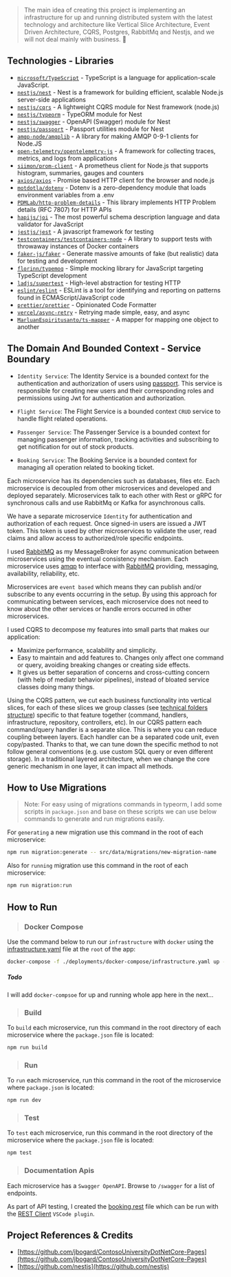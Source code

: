          
> The main idea of creating this project is implementing an infrastructure for up and running distributed system with the latest technology and architecture like Vertical Slice Architecture, Event Driven Architecture, CQRS, Postgres, RabbitMq and Nestjs, and we will not deal mainly with business. 🚀

## Technologies - Libraries
- [`microsoft/TypeScript`](https://github.com/microsoft/TypeScript) - TypeScript is a language for application-scale JavaScript.
- [`nestjs/nest`](https://github.com/nestjs/nest) - Nest is a framework for building efficient, scalable Node.js server-side applications
- [`nestjs/cqrs`](https://github.com/nestjs/cqrs) - A lightweight CQRS module for Nest framework (node.js)
- [`nestjs/typeorm`](https://github.com/nestjs/typeorm) - TypeORM module for Nest
- [`nestjs/swagger`](https://github.com/nestjs/swagger) - OpenAPI (Swagger) module for Nest
- [`nestjs/passport`](https://github.com/nestjs/passport) - Passport utilities module for Nest
- [`amqp-node/amqplib`](https://github.com/amqp-node/amqplib) - A library for making AMQP 0-9-1 clients for Node.JS
- [`open-telemetry/opentelemetry-js`](https://github.com/open-telemetry/opentelemetry-js) - A framework for collecting traces, metrics, and logs from applications
- [`siimon/prom-client`](https://github.com/siimon/prom-client) - A prometheus client for Node.js that supports histogram, summaries, gauges and counters
- [`axios/axios`](https://github.com/axios/axios) - Promise based HTTP client for the browser and node.js
- [`motdotla/dotenv`](https://github.com/motdotla/dotenv) - Dotenv is a zero-dependency module that loads environment variables from a .env
- [`PDMLab/http-problem-details`](https://github.com/PDMLab/http-problem-details) - This library implements HTTP Problem details (RFC 7807) for HTTP APIs
- [`hapijs/joi`](https://github.com/hapijs/joi) - The most powerful schema description language and data validator for JavaScript
- [`jestjs/jest`](https://github.com/jestjs/jest) - A javascript framework for testing
- [`testcontainers/testcontainers-node`](https://github.com/testcontainers/testcontainers-node) - A library to support tests with throwaway instances of Docker containers
- [`faker-js/faker`](https://github.com/faker-js/faker) - Generate massive amounts of fake (but realistic) data for testing and development
- [`florinn/typemoq`](https://github.com/florinn/typemoq) - Simple mocking library for JavaScript targeting TypeScript development
- [`ladjs/supertest`](https://github.com/ladjs/supertest) - High-level abstraction for testing HTTP
- [`eslint/eslint`](https://github.com/eslint/eslint) - ESLint is a tool for identifying and reporting on patterns found in ECMAScript/JavaScript code
- [`prettier/prettier`](https://github.com/prettier/prettier) - Opinionated Code Formatter
- [`vercel/async-retry`](https://github.com/vercel/async-retry) - Retrying made simple, easy, and async
- [`MarluanEspiritusanto/ts-mapper`](https://github.com/MarluanEspiritusanto/ts-mapper) - A mapper for mapping one object to another

## The Domain And Bounded Context - Service Boundary

- `Identity Service`: The Identity Service is a bounded context for the authentication and authorization of users using [passport](https://github.com/nestjs/passport). This service is responsible for creating new users and their corresponding roles and permissions using Jwt for authentication and authorization.

- `Flight Service`: The Flight Service is a bounded context `CRUD` service to handle flight related operations.

- `Passenger Service`: The Passenger Service is a bounded context for managing passenger information, tracking activities and subscribing to get notification for out of stock products.

- `Booking Service`: The Booking Service is a bounded context for managing all operation related to booking ticket.

Each microservice has its dependencies such as databases, files etc. Each microservice is decoupled from other microservices and developed and deployed separately. Microservices talk to each other with Rest or gRPC for synchronous calls and use RabbitMq or Kafka for asynchronous calls.

We have a separate microservice `Identity` for authentication and authorization of each request. Once signed-in users are issued a JWT token. This token is used by other microservices to validate the user, read claims and allow access to authorized/role specific endpoints.

I used [RabbitMQ](https://github.com/rabbitmq) as my MessageBroker for async communication between microservices using the eventual consistency mechanism. Each microservice uses [amqp](https://github.com/amqp-node/amqplib) to interface with [RabbitMQ](https://github.com/rabbitmq) providing, messaging, availability, reliability, etc.

Microservices are `event based` which means they can publish and/or subscribe to any events occurring in the setup. By using this approach for communicating between services, each microservice does not need to know about the other services or handle errors occurred in other microservices.

I used CQRS to decompose my features into small parts that makes our application:

- Maximize performance, scalability and simplicity.
- Easy to maintain and add features to. Changes only affect one command or query, avoiding breaking changes or creating side effects.
- It gives us better separation of concerns and cross-cutting concern (with help of mediatr behavior pipelines), instead of bloated service classes doing many things.

Using the CQRS pattern, we cut each business functionality into vertical slices, for each of these slices we group classes (see [technical folders structure](http://www.kamilgrzybek.com/design/feature-folders)) specific to that feature together (command, handlers, infrastructure, repository, controllers, etc). In our CQRS pattern each command/query handler is a separate slice. This is where you can reduce coupling between layers. Each handler can be a separated code unit, even copy/pasted. Thanks to that, we can tune down the specific method to not follow general conventions (e.g. use custom SQL query or even different storage). In a traditional layered architecture, when we change the core generic mechanism in one layer, it can impact all methods.

## How to Use Migrations
> Note: For easy using of migrations commands in typeorm, I add some scripts in `package.json` and base on these scripts we can use below commands to generate and run migrations easily.

For `generating` a new migration use this command in the root of each microservice:

```bash
npm run migration:generate -- src/data/migrations/new-migration-name
```

Also for `running` migration use this command in the root of each microservice:
```bash
npm run migration:run  
```

## How to Run


> ### Docker Compose

Use the command below to run our `infrastructure` with `docker` using the [infrastructure.yaml](./deployments/docker-compose/infrastructure.yaml) file at the `root` of the app:

```bash
docker-compose -f ./deployments/docker-compose/infrastructure.yaml up -d
```
##### Todo
I will add `docker-compsoe` for up and running whole app here in the next...

> ### Build
To `build` each microservice, run this command in the root directory of each microservice where the `package.json` file is located:
```bash
npm run build
```

> ### Run
To `run` each microservice, run this command in the root of the microservice where `package.json` is located:
```bash
npm run dev
```

> ### Test

To `test` each microservice, run this command in the root directory of the microservice where the `package.json` file is located:
```bash
npm test
```

> ### Documentation Apis

Each microservice has a `Swagger OpenAPI`. Browse to `/swagger` for a list of endpoints.

As part of API testing, I created the [booking.rest](./booking.rest) file which can be run with the [REST Client](https://github.com/Huachao/vscode-restclient) `VSCode plugin`.

## Project References & Credits

- [https://github.com/jbogard/ContosoUniversityDotNetCore-Pages](https://github.com/jbogard/ContosoUniversityDotNetCore-Pages)
- [https://github.com/nestjs](https://github.com/nestjs)

